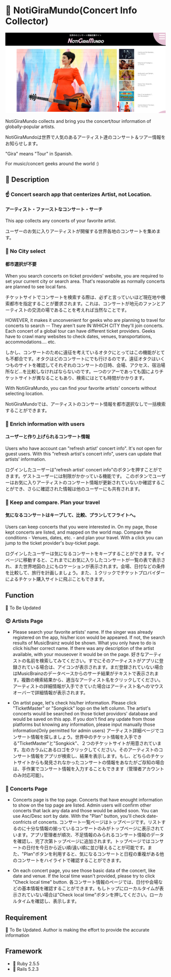 # :tada: NotiGiraMundo(Concert Info Collector)
![NotiGiraMundo](https://github.com/tiyk-a/images/blob/master/ngm.png "image")

NotiGiraMundo collects and bring you the concert/tour information of globally-popular artists.

NotiGiraMundoは世界で人気のあるアーティスト達のコンサート＆ツアー情報をお知らせします。

"Gira" means "Tour" in Spanish.

For music/concert geeks around the world :)



## :musical_score: Description

### :point_up: Concert search app that centerizes Artist, not Location.
#### アーティスト・ファーストなコンサート・サーチ
This app collects any concerts of your favorite artist.

ユーザーのお気に入りアーティストが開催する世界各地のコンサートを集めます。

### :no_good: No City select
#### 都市選択が不要
When you search concerts on ticket providers' website, you are required to set your current city or search area. That's reasonable as normally concerts are planned to see local fans.

チケットサイトでコンサートを検索する際は、必ずと言っていいほど現在地や検索都市を指定することが要求されます。これは、コンサートが地元のファンとアーティストの交流の場であることを考えれば当然なことです。

HOWEVER, it makes it unconvenient for geeks who are planning to travel for concerts to search -- They aren't sure IN WHICH CITY they'll join concerts. Each concert of a global tour can have different ticket providers. Geeks have to crawl many websites to check dates, venues, transportations, accommodations.... etc.

しかし、コンサートのために遠征を考えているオタクにとってはこの機能がとても不都合です。オタクはどのコンサートにでも行けるのです。遠征オタクはいくつものサイトを確認してそれぞれのコンサートの日時、会場、アクセス、宿泊場所など…を比較しなければならないのです。一つのツアーであっても国によりチケットサイトが異なることもあり、検索にはとても時間がかかります。

With NotiGiraMundo, you can find your favorite artists' concerts without selecting location.

NotiGiraMundoでは、アーティストのコンサート情報を都市選択なしで一括検索することができます。

### :star2: Enrich information with users
#### ユーザーと作り上げられるコンサート情報
Users who have account can "refresh artist' concert info". It's not open for guest users.
With this "refresh artist's concert info", users can update that artists' information.

ログインしたユーザーは"refresh artist' concert info"のボタンを押すことができます。ゲストユーザーには制限がかかっている機能です。
このボタンでユーザーはお気に入りアーティストのコンサート情報が更新されていないか確認することができ、さらに確認された情報は他のユーザーにも共有されます。

### :paperclip: Keep and compare. Plan your travel
#### 気になるコンサートはキープして、比較、プランしてフライトへ。
Users can keep concerts that you were interested in. On my page, those kept concerts are listed, and mapped on the world map.
Compare the conditions - Venues, dates, etc. - and plan your travel. With a click you can jump to the ticket provider's buy-ticket page.

ログインしたユーザーは気になるコンサートをキープすることができます。マイページに移動すると、これまでにお気に入りしたコンサートが一覧の表で表示され、また世界地図の上にもロケーションが表示されます。会場、日付などの条件を比較して、旅行を計画しましょう。また、１クリックでチケットプロバイダーによるチケット購入サイトに飛ぶこともできます。

## Function

:bow: To Be Updated

### :heart_eyes: Artists Page
- Please search your favorite artists' name. If the singer was already registered on the app, his/her icon would be appeared. If not, the search results of MusicBrainz would be shown. What you only have to do is click his/her correct name. If there was any description of the artist available, with your mouseover it would be on the page.
好きなアーティストの名前を検索してみてください。すでにそのアーティストがアプリに登録されている場合は、アイコンが表示されます。まだ登録されていない場合はMusicBrainzのデータベースからのサーチ結果がテキストで表示されます。複数の検索結果から、適当なアーティスト名をクリックしてください。アーティストの詳細情報が入手できていた場合はアーティスト名へのマウスオーバーで詳細情報が表示されます。


- On artist page, let's check his/her information. Please click "TicketMaster" or "Songkick" logo on the left column. The artist's concerts would be searched on those ticket providors' database and would be saved on this app. If you don't find any update from those platforms but knowing any information, please input manually those information(Only permitted for admin users)
アーティスト詳細ページでコンサート情報を探しましょう。世界中のチケット情報を入手できる"TicketMaster"と"Songkick"、２つのチケットサイトが用意されています。左のカラムにあるロゴをクリックしてください。そのアーティストのコンサート情報をアプリが検索し、結果を表示します。もし、どちらのチケットサイトからも発見されなかったコンサートの情報をあなたがご存知の場合は、手作業でコンサート情報を入力することもできます（管理者アカウントのみ対応可能）。



### :microphone: Concerts Page
- Concerts page is the top page. Concerts that have enought information to show on the top page are listed. Admin users will confirm other concerts that lack any data and those would be added soon. You can use Asc/Desc sort by date. With the "Plan" button, you'll check date-confricts of concerts.
コンサート一覧ページはトップページです。リストするのに十分な情報の揃っているコンサートのみがトップページに表示されています。アプリ管理者が順次、不足情報のみられるコンサート情報のデータを確認し、完了次第トップページに追加されます。トップページではコンサートの日付を今日から近い順/遠い順に並び替えることが可能です。また、"Plan"ボタンを利用すると、気になるコンサートと日程の重複がある他のコンサートをハイライトで確認することができます。

- On each concert page, you see those basic data of the concert, like date and venue. If the local time wasn't provided, please try to click "Check local time" button. 
各コンサート情報のページでは、日付や会場などの基本情報を確認することができます。もしトップにローカルタイムが表示されていない場合は"Check local time"ボタンを押してください。ローカルタイムを確認し、表示します。

## Requirement

:bow: To Be Updated.
Author is making the effort to provide the accurate information


## Framework
- :gem: Ruby 2.5.5
- :railway_car: Rails 5.2.3
